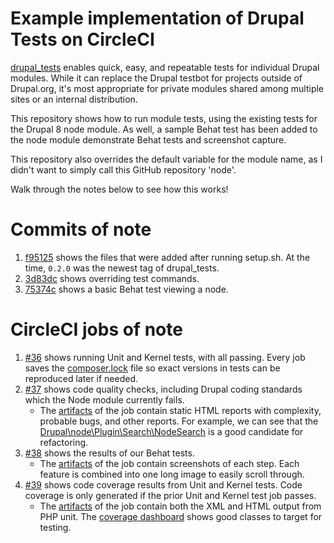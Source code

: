 # Example implementation of Drupal Tests on CircleCI

[drupal_tests](https://github.com/deviantintegral/drupal_tests) enables quick,
easy, and repeatable tests for individual Drupal modules. While it can replace
the Drupal testbot for projects outside of Drupal.org, it's most appropriate
for private modules shared among multiple sites or an internal distribution.

This repository shows how to run module tests, using the existing tests for the
Drupal 8 node module. As well, a sample Behat test has been added to the node
module demonstrate Behat tests and screenshot capture.

This repository also overrides the default variable for the module name, as
I didn't want to simply call this GitHub repository 'node'.

Walk through the notes below to see how this works!

# Commits of note

1. [f95125](https://github.com/deviantintegral/drupal_tests_node_example/commit/f9512538d376024fcd2639133c5c9201a467fee8)
   shows the files that were added after running setup.sh. At the time, `0.2.0`
   was the newest tag of drupal_tests.
1. [3d83dc](https://github.com/deviantintegral/drupal_tests_node_example/commit/3d83dcfc7ff2450734f20aad281ea00ac82df029)
   shows overriding test commands.
1. [75374c](https://github.com/deviantintegral/drupal_tests_node_example/commit/75374cd26789be447337b30d207096680dcae308)
   shows a basic Behat test viewing a node.

# CircleCI jobs of note

1. [#36](https://circleci.com/gh/deviantintegral/drupal_tests_node_example/36)
   shows running Unit and Kernel tests, with all passing. Every job saves the
   [composer.lock](https://36-116866433-gh.circle-artifacts.com/0/var/www/html/artifacts/composer.lock)
   file so exact versions in tests can be reproduced later if needed.
1. [#37](https://circleci.com/gh/deviantintegral/drupal_tests_node_example/37)
   shows code quality checks, including Drupal coding standards which the Node
   module currently fails.
    * The [artifacts](https://circleci.com/gh/deviantintegral/drupal_tests_node_example/37#artifacts/containers/0)
      of the job contain static HTML reports with complexity, probable bugs,
      and other reports. For example, we can see that the
      [Drupal\node\Plugin\Search\NodeSearch](https://37-116866433-gh.circle-artifacts.com/0/var/www/html/artifacts/phpmetrics/violations.html)
      is a good candidate for refactoring.
1. [#38](https://circleci.com/gh/deviantintegral/drupal_tests_node_example/38)
   shows the results of our Behat tests.
    * The [artifacts](https://circleci.com/gh/deviantintegral/drupal_tests_node_example/38#artifacts/containers/0)
      of the job contain screenshots of each step. Each feature is combined
      into one long image to easily scroll through.
1. [#39](https://circleci.com/gh/deviantintegral/drupal_tests_node_example/39)
   shows code coverage results from Unit and Kernel tests. Code coverage is
   only generated if the prior Unit and Kernel test job passes.
     * The [artifacts](https://circleci.com/gh/deviantintegral/drupal_tests_node_example/39#artifacts/containers/0)
       of the job contain both the XML and HTML output from PHP unit. The
       [coverage dashboard](https://39-116866433-gh.circle-artifacts.com/0/var/www/html/artifacts/coverage-html/dashboard.html)
       shows good classes to target for testing.
